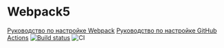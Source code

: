 # Webpack5

[Руководство по настройке Webpack](https://webpack.js.org/guides/)
[Руководство по настройке GitHub Actions](https://docs.github.com/en/actions/quickstart)
[![Build status](https://ci.appveyor.com/api/projects/status/5mlc9264ct3b9icb?svg=true)](https://ci.appveyor.com/project/Pavel19740404/ahj-dom)
![CI](https://github.com/Pavel19740404/ahj-dom/actions/workflows/web.yml/badge.svg)
